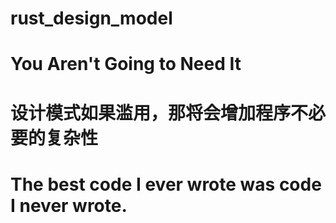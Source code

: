 # rust_design_model

# You Aren't Going to Need It
# 设计模式如果滥用，那将会增加程序不必要的复杂性

# The best code I ever wrote was code I never wrote.